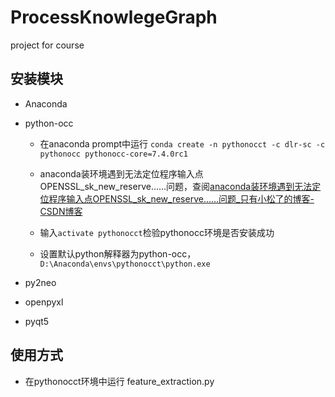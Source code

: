 # ProcessKnowlegeGraph
project for course

## 安装模块

- Anaconda

- python-occ

  - 在anaconda prompt中运行 `conda create -n pythonocct -c dlr-sc -c pythonocc pythonocc-core=7.4.0rc1`

  - anaconda装环境遇到无法定位程序输入点OPENSSL_sk_new_reserve……问题，查阅[anaconda装环境遇到无法定位程序输入点OPENSSL_sk_new_reserve……问题_只有小松了的博客-CSDN博客](https://blog.csdn.net/qq_37465638/article/details/100071259)
  - 输入`activate pythonocct`检验pythonocc环境是否安装成功

  - 设置默认python解释器为python-occ，`D:\Anaconda\envs\pythonocct\python.exe`

- py2neo
- openpyxl
- pyqt5

## 使用方式

- 在pythonocct环境中运行 feature_extraction.py
